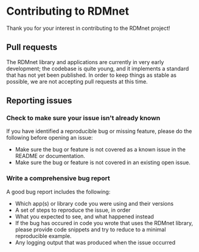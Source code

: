 # Contributing to RDMnet

Thank you for your interest in contributing to the RDMnet project!

## Pull requests

The RDMnet library and applications are currently in very early development;
the codebase is quite young, and it implements a standard that has not yet been
published. In order to keep things as stable as possible, we are not accepting
pull requests at this time.

## Reporting issues

### Check to make sure your issue isn't already known

If you have identified a reproducible bug or missing feature, please do the
following before opening an issue:

* Make sure the bug or feature is not covered as a known issue in the README or
  documentation.
* Make sure the bug or feature is not covered in an existing open issue.

### Write a comprehensive bug report

A good bug report includes the following:

* Which app(s) or library code you were using and their versions
* A set of steps to reproduce the issue, in order
* What you expected to see, and what happened instead
* If the bug has occured in code you wrote that uses the RDMnet library, please
  provide code snippets and try to reduce to a minimal reproducible example.
* Any logging output that was produced when the issue occurred